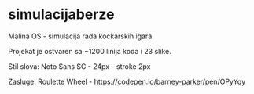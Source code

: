 # simulacijaberze
Malina OS - simulacija rada kockarskih igara.

Projekat je ostvaren sa ~1200 linija koda i 23 slike.

Stil slova:
Noto Sans SC - 24px - stroke 2px

Zasluge:
Roulette Wheel - https://codepen.io/barney-parker/pen/OPyYqy